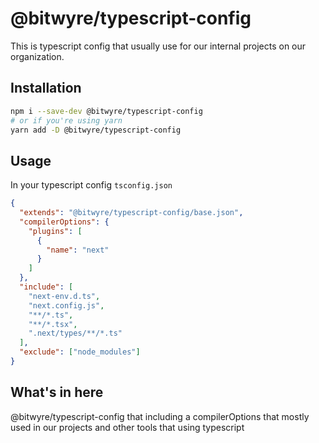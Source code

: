 # @bitwyre/typescript-config

This is typescript config that usually use for our internal projects on our organization.

## Installation

```bash
npm i --save-dev @bitwyre/typescript-config
# or if you're using yarn
yarn add -D @bitwyre/typescript-config
```

## Usage

In your typescript config `tsconfig.json`

```json
{
  "extends": "@bitwyre/typescript-config/base.json",
  "compilerOptions": {
    "plugins": [
      {
        "name": "next"
      }
    ]
  },
  "include": [
    "next-env.d.ts",
    "next.config.js",
    "**/*.ts",
    "**/*.tsx",
    ".next/types/**/*.ts"
  ],
  "exclude": ["node_modules"]
}
```

## What's in here

@bitwyre/typescript-config that including a compilerOptions that mostly used in our projects and other tools that using typescript

